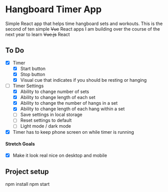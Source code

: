 # Hangboard Timer App

Simple React app that helps time hangboard sets and workouts. This is the second of ten simple ~~Vue~~ React apps I am building over the course of the next year to learn ~~Vue.js~~ React

## To Do

- [x] Timer
  - [x] Start button
  - [x] Stop button
  - [x] Visual cue that indicates if you should be resting or hanging
- [ ] Timer Settings
  - [x] Ability to change number of sets
  - [x] Ability to change length of each set
  - [x] Ability to change the number of hangs in a set
  - [x] Ability to change length of each hang within a set
  - [ ] Save settings in local storage
  - [ ] Reset settings to default
  - [ ] Light mode / dark mode
- [x] Timer has to keep phone screen on while timer is running

#### Stretch Goals

- [x] Make it look real nice on desktop and mobile

## Project setup

npm install
npm start

